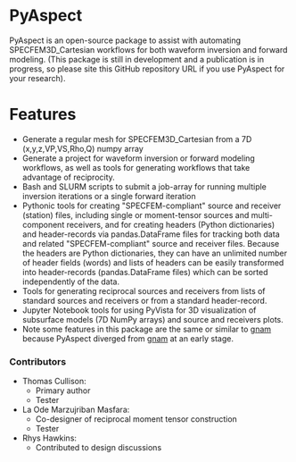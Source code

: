 # PyAspect

PyAspect is an open-source package to assist with automating SPECFEM3D_Cartesian workflows for both waveform inversion and forward modeling.  (This package is still in development and a publication is in progress, so please site this GitHub repository URL if you use PyAspect for your research). 


# Features
* Generate a regular mesh for SPECFEM3D_Cartesian from a 7D (x,y,z,VP,VS,Rho,Q) numpy array
* Generate a project for waveform inversion or forward modeling workflows, as well as tools for generating workflows that take advantage of reciprocity.
* Bash and SLURM scripts to submit a job-array for running multiple inversion iterations or a single forward iteration
* Pythonic tools for creating "SPECFEM-compliant" source and receiver (station) files, including single or moment-tensor sources and multi-component receivers, and for creating headers (Python dictionaries) and header-records via pandas.DataFrame files for tracking both data and related "SPECFEM-compliant" source and receiver files. Because the headers are Python dictionaries, they can have an unlimited number of header fields (words) and lists of headers can be easily transformed into header-records (pandas.DataFrame files) which can be sorted independently of the data.
* Tools for generating reciprocal sources and receivers from lists of standard sources and receivers or from a standard header-record.
* Jupyter Notebook tools for using PyVista for 3D visualization of subsurface models (7D NumPy arrays) and source and receivers plots.
* Note some features in this package are the same or similar to [gnam](https://github.com/code-cullison/gnam) because PyAspect diverged from [gnam](https://github.com/code-cullison/gnam) at an early stage.


### Contributors

- Thomas Cullison:
  - Primary author
  - Tester
- La Ode Marzujriban Masfara:
  - Co-designer of reciprocal moment tensor construction
  - Tester
- Rhys Hawkins:
  - Contributed to design discussions
